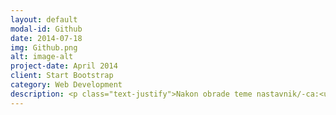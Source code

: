 ```yaml
---
layout: default
modal-id: Github
date: 2014-07-18
img: Github.png
alt: image-alt
project-date: April 2014
client: Start Bootstrap
category: Web Development
description: <p class="text-justify">Nakon obrade teme nastavnik/-ca:<ul class="list-group"><li class="list-group-item">First item</li><li class="list-group-item">Second item</li><li class="list-group-item">Third item</li></ul></p>
---
```

